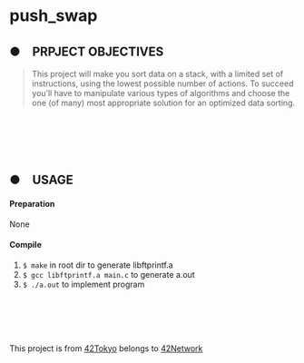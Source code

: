 # push_swap
## ●　PRPJECT OBJECTIVES<br>
>This project will make you sort data on a stack, with a limited set of instructions, using
the lowest possible number of actions. To succeed you’ll have to manipulate various types of algorithms and choose the one (of many) most appropriate solution for an optimized data sorting.
<br>
<br>
<br>
<br>

## ●　USAGE
#### Preparation<br>
None

#### Compile<br>
1) `$ make` in root dir to generate libftprintf.a<br>
2) `$ gcc libftprintf.a main.c` to generate a.out<br>
3) `$ ./a.out` to implement program
<br>
<br>
<br>
<br>

This project is from [42Tokyo](https://42tokyo.jp/) belongs to [42Network](https://www.42.fr/)
